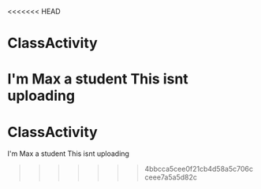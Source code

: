 <<<<<<< HEAD
# ClassActivity
I'm Max a student
This isnt uploading
=======
# ClassActivity
I'm Max a student
This isnt uploading
>>>>>>> 4bbcca5cee0f21cb4d58a5c706cceee7a5a5d82c
